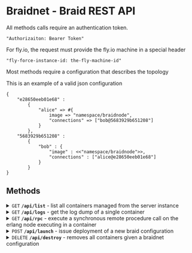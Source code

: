 # Braidnet - Braid REST API

All methods calls require an authentication token.

    "Authorizaiton: Bearer Token"

For fly.io, the request must provide the fly.io machine in a special header

    "fly-force-instance-id: the-fly-machine-id"

Most methods require a configuration that describes the topology

This is an example of a valid json configuration

    {
        "e28650eeb01e68" :
            {
                "alice" => #{
                    image => "namespace/braidnode",
                    "connections" => ["bob@5683929b651208"]
                }
            },
        "5683929b651208" :
            {
                "bob" : {
                    "image" : <<"namespace/braidnode">>,
                    "connections" : ["alice@e28650eeb01e68"]
                }
            }
    }

## Methods

<details>
 <summary><code>GET</code> <code><b>/api/list</b></code> - list all containers managed from the server instance </summary>

##### Parameters

none

##### Responses

> | http code     | content-type                      | response                                              |
> |---------------|-----------------------------------|------------------------------------------------------|
> | `200`         | `application/json`   | `json list`|
    [
        { "5683929b651208" :
            [
                {
                    "id": "b61241b0t5...",
                    "image": "local/braidnode",
                    "name": "bobby",
                    "status": "unknown"
                },
                {
                    "id": "n34hgf934gn...",
                    "image": "local/bigmac",
                    "name": "chad",
                    "status": "running"
                }
            ]
        },
        { "e28650eeb01e68" :
            [...]
        }
    ]
</details>

<details>
 <summary><code>GET</code> <code><b>/api/logs</b></code> - get the log dump of a single container</summary>

##### Parameters

> | name      |  type     | data type               | description                                                           |
> |-----------|-----------|-------------------------|-----------------------------------------------------------------------|
> | `cid`  |  required | query string   |  The ID of the container |

##### Responses

> | http code     | content-type                      | response                                              |
> |---------------|-----------------------------------|------------------------------------------------------|
> | `200`         | `application/json`   | `a simple string`|
> | `400`         | `...`   | `...`|
> | `404`         | `...`   | `...`|


</details>
<details>
 <summary><code>GET</code> <code><b>/api/rpc</b></code> - execute a synchronous remote procedure call on the erlang node executing in a container </summary>

##### Parameters

> | name      |  type     | data type       | description          |
> |-----------|-----------|-------------------------|-----------|
> | `cid`  |  required | query string   |  The ID of the container |
> | `m`  |  required | query string   |   Base64 Encoded module atom (term in binary)  |
> | `f`  |  required | query string   |   Base64 Encoded function atom (term in binary) |
> | `args`  |  required | query string   |  Base64 Encoded list of arguments (term in binary) |


##### Responses

> | http code     | content-type                      | response                                              |
> |---------------|-----------------------------------|------------------------------------------------------|
> | `200`         | `application/json`   | `result`|

</details>

<details>
 <summary><code>POST</code> <code><b>/api/launch</b></code> - issue deployment of a new braid configuration</summary>

##### Parameters

Braid configuration for braidnet in json format.

##### Responses

> | http code     |   Status
> |---------------|-------------
> | `204`         | `No Content`

</details>

<details>
 <summary><code>DELETE</code> <code><b>/api/destroy</b></code> - removes all containers given a braidnet configuration</summary>

This issues an ordered shutdown while deleting all internal data about the container.

##### Parameters

Braid configuration for braidnet in json format.

##### Responses

> | http code     |   Status
> |---------------|-------------
> | `204`         | `No Content`

</details>



